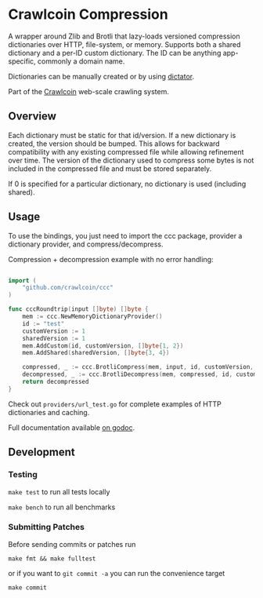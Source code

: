 
# Crawlcoin Compression

A wrapper around Zlib and Brotli that lazy-loads versioned compression dictionaries over HTTP, file-system, or memory.  Supports both a shared dictionary and a per-ID custom dictionary.  The ID can be anything app-specific, commonly a domain name.

Dictionaries can be manually created or by using [dictator](https://github.com/vkrasnov/dictator).

Part of the [Crawlcoin](https://crawlcoin.com) web-scale crawling system.

Overview
---

Each dictionary must be static for that id/version.  If a new dictionary is created, the version should be bumped.  This allows for backward compatibility with any existing compressed file while allowing refinement over time.  The version of the dictionary used to compress some bytes is not included in the compressed file and must be stored separately.

If 0 is specified for a particular dictionary, no dictionary is used (including shared).

Usage
---

To use the bindings, you just need to import the ccc package, provider a dictionary provider, and compress/decompress.

Compression + decompression example with no error handling:

```go

import (
	"github.com/crawlcoin/ccc"
)

func cccRoundtrip(input []byte) []byte {
	mem := ccc.NewMemoryDictionaryProvider()
	id := "test"
	customVersion := 1
	sharedVersion := 1
	mem.AddCustom(id, customVersion, []byte{1, 2})
	mem.AddShared(sharedVersion, []byte{3, 4})

	compressed, _ := ccc.BrotliCompress(mem, input, id, customVersion, sharedVersion)
	decompressed, _ := ccc.BrotliDecompress(mem, compressed, id, customVersion, sharedVersion)
	return decompressed
}
```

Check out `providers/url_test.go` for complete examples of HTTP dictionaries and caching. 

Full documentation available [on godoc](https://godoc.org/github.com/crawlcoin/ccc).

Development
---

### Testing

`make test` to run all tests locally

`make bench` to run all benchmarks

### Submitting Patches

Before sending commits or patches run 

`make fmt && make fulltest` 

or if you want to `git commit -a` you can run the convenience target 

`make commit`
